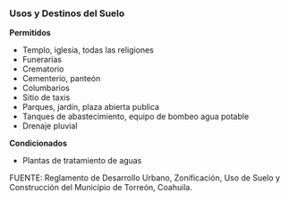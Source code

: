 ﻿
### Usos y Destinos del Suelo

**Permitidos**

* Templo, iglesia, todas las religiones
* Funerarias
* Crematorio
* Cementerio, panteón
* Columbarios
* Sitio de taxis
* Parques, jardín, plaza abierta publica
* Tanques de abastecimiento, equipo de bombeo agua potable
* Drenaje pluvial

**Condicionados**

* Plantas de tratamiento de aguas

FUENTE: Reglamento de Desarrollo Urbano, Zonificación, Uso de Suelo y Construcción del Municipio de Torreón, Coahuila.
